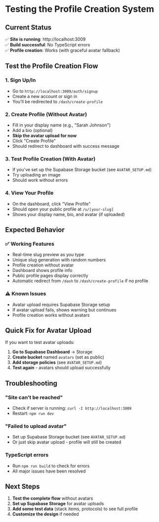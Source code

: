 # Testing the Profile Creation System

## Current Status
✅ **Site is running**: http://localhost:3009  
✅ **Build successful**: No TypeScript errors  
✅ **Profile creation**: Works (with graceful avatar fallback)  

## Test the Profile Creation Flow

### 1. **Sign Up/In**
- Go to `http://localhost:3009/auth/signup`
- Create a new account or sign in
- You'll be redirected to `/dash/create-profile`

### 2. **Create Profile (Without Avatar)**
- Fill in your display name (e.g., "Sarah Johnson")
- Add a bio (optional)
- **Skip the avatar upload for now**
- Click "Create Profile"
- Should redirect to dashboard with success message

### 3. **Test Profile Creation (With Avatar)**
- If you've set up the Supabase Storage bucket (see `AVATAR_SETUP.md`)
- Try uploading an image
- Should work without errors

### 4. **View Your Profile**
- On the dashboard, click "View Profile"
- Should open your public profile at `/u/[your-slug]`
- Shows your display name, bio, and avatar (if uploaded)

## Expected Behavior

### ✅ **Working Features**
- Real-time slug preview as you type
- Unique slug generation with random numbers
- Profile creation without avatar
- Dashboard shows profile info
- Public profile pages display correctly
- Automatic redirect from `/dash` to `/dash/create-profile` if no profile

### ⚠️ **Known Issues**
- Avatar upload requires Supabase Storage setup
- If avatar upload fails, shows warning but continues
- Profile creation works without avatars

## Quick Fix for Avatar Upload

If you want to test avatar uploads:

1. **Go to Supabase Dashboard** → Storage
2. **Create bucket** named `avatars` (set as public)
3. **Add storage policies** (see `AVATAR_SETUP.md`)
4. **Test again** - avatars should upload successfully

## Troubleshooting

### "Site can't be reached"
- Check if server is running: `curl -I http://localhost:3009`
- Restart: `npm run dev`

### "Failed to upload avatar"
- Set up Supabase Storage bucket (see `AVATAR_SETUP.md`)
- Or just skip avatar upload - profile will still be created

### TypeScript errors
- Run `npm run build` to check for errors
- All major issues have been resolved

## Next Steps

1. **Test the complete flow** without avatars
2. **Set up Supabase Storage** for avatar uploads
3. **Add some test data** (stack items, protocols) to see full profile
4. **Customize the design** if needed

